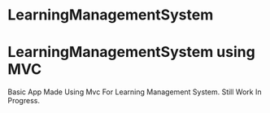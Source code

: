 # LearningManagementSystem
# LearningManagementSystem using MVC
Basic App Made Using Mvc For Learning Management System.
Still Work In Progress.
